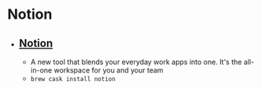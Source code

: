 # Notion
- [Notion](https://www.notion.so/)
  - 
  - A new tool that blends your everyday work apps into one. It's the all-in-one workspace for you and your team
  - `brew cask install notion`

